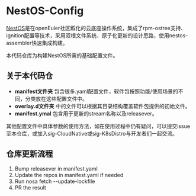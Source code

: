 # NestOS-Config

[NestOS](https://nestos.openeuler.org/)是在openEuler社区孵化的云底座操作系统，集成了rpm-ostree支持、ignition配置等技术，采用双根文件系统、原子化更新的设计思路，使用nestos-assembler快速集成构建。

本代码仓库为构建NestOS所需的基础配置文件。



## 关于本代码仓

- **manifest文件夹** 包含很多.yaml配置文件，软件包按照功能/使用场景的不同，分类放在这些配置文件中。
- **overlay.d文件夹** 中的文件可以根据其目录结构覆盖软件包提供的初始文件。
- **manifest.ymal**  包含用于更新的stream名称以及releasever。

其他配置文件中具体参数的使用方法，如在使用过程中仍有疑问，可以提交issue至本仓库，或加入sig-CloudNative或sig-K8sDistro与开发者们一起交流。

## 仓库更新流程

1. Bump releasever in manifest.yaml
2. Update the repos in manifest.yaml if needed
3. Run nosa fetch --update-lockfile
4. PR the result